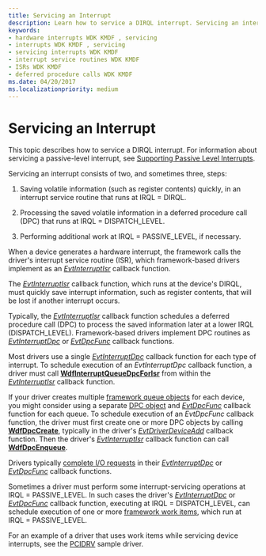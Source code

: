```yaml
---
title: Servicing an Interrupt
description: Learn how to service a DIRQL interrupt. Servicing an interrupt can consist of two, or sometimes three steps.
keywords:
- hardware interrupts WDK KMDF , servicing
- interrupts WDK KMDF , servicing
- servicing interrupts WDK KMDF
- interrupt service routines WDK KMDF
- ISRs WDK KMDF
- deferred procedure calls WDK KMDF
ms.date: 04/20/2017
ms.localizationpriority: medium
---
```


# Servicing an Interrupt


This topic describes how to service a DIRQL interrupt. For information about servicing a passive-level interrupt, see [Supporting Passive Level Interrupts](supporting-passive-level-interrupts.md#servicing).

Servicing an interrupt consists of two, and sometimes three, steps:

1.  Saving volatile information (such as register contents) quickly, in an interrupt service routine that runs at IRQL = DIRQL.

2.  Processing the saved volatile information in a deferred procedure call (DPC) that runs at IRQL = DISPATCH\_LEVEL.

3.  Performing additional work at IRQL = PASSIVE\_LEVEL, if necessary.

When a device generates a hardware interrupt, the framework calls the driver's interrupt service routine (ISR), which framework-based drivers implement as an [*EvtInterruptIsr*](/windows-hardware/drivers/ddi/wdfinterrupt/nc-wdfinterrupt-evt_wdf_interrupt_isr) callback function.

The [*EvtInterruptIsr*](/windows-hardware/drivers/ddi/wdfinterrupt/nc-wdfinterrupt-evt_wdf_interrupt_isr) callback function, which runs at the device's DIRQL, must quickly save interrupt information, such as register contents, that will be lost if another interrupt occurs.

Typically, the [*EvtInterruptIsr*](/windows-hardware/drivers/ddi/wdfinterrupt/nc-wdfinterrupt-evt_wdf_interrupt_isr) callback function schedules a deferred procedure call (DPC) to process the saved information later at a lower IRQL (DISPATCH\_LEVEL). Framework-based drivers implement DPC routines as [*EvtInterruptDpc*](/windows-hardware/drivers/ddi/wdfinterrupt/nc-wdfinterrupt-evt_wdf_interrupt_dpc) or [*EvtDpcFunc*](/windows-hardware/drivers/ddi/wdfdpc/nc-wdfdpc-evt_wdf_dpc) callback functions.

Most drivers use a single [*EvtInterruptDpc*](/windows-hardware/drivers/ddi/wdfinterrupt/nc-wdfinterrupt-evt_wdf_interrupt_dpc) callback function for each type of interrupt. To schedule execution of an *EvtInterruptDpc* callback function, a driver must call [**WdfInterruptQueueDpcForIsr**](/windows-hardware/drivers/ddi/wdfinterrupt/nf-wdfinterrupt-wdfinterruptqueuedpcforisr) from within the [*EvtInterruptIsr*](/windows-hardware/drivers/ddi/wdfinterrupt/nc-wdfinterrupt-evt_wdf_interrupt_isr) callback function.

If your driver creates multiple [framework queue objects](framework-queue-objects.md) for each device, you might consider using a separate [DPC object](/windows-hardware/drivers/ddi/wdfdpc/) and [*EvtDpcFunc*](/windows-hardware/drivers/ddi/wdfdpc/nc-wdfdpc-evt_wdf_dpc) callback function for each queue. To schedule execution of an *EvtDpcFunc* callback function, the driver must first create one or more DPC objects by calling [**WdfDpcCreate**](/windows-hardware/drivers/ddi/wdfdpc/nf-wdfdpc-wdfdpccreate), typically in the driver's [*EvtDriverDeviceAdd*](/windows-hardware/drivers/ddi/wdfdriver/nc-wdfdriver-evt_wdf_driver_device_add) callback function. Then the driver's [*EvtInterruptIsr*](/windows-hardware/drivers/ddi/wdfinterrupt/nc-wdfinterrupt-evt_wdf_interrupt_isr) callback function can call [**WdfDpcEnqueue**](/windows-hardware/drivers/ddi/wdfdpc/nf-wdfdpc-wdfdpcenqueue).

Drivers typically [complete I/O requests](completing-i-o-requests.md) in their [*EvtInterruptDpc*](/windows-hardware/drivers/ddi/wdfinterrupt/nc-wdfinterrupt-evt_wdf_interrupt_dpc) or [*EvtDpcFunc*](/windows-hardware/drivers/ddi/wdfdpc/nc-wdfdpc-evt_wdf_dpc) callback functions.

Sometimes a driver must perform some interrupt-servicing operations at IRQL = PASSIVE\_LEVEL. In such cases the driver's [*EvtInterruptDpc*](/windows-hardware/drivers/ddi/wdfinterrupt/nc-wdfinterrupt-evt_wdf_interrupt_dpc) or [*EvtDpcFunc*](/windows-hardware/drivers/ddi/wdfdpc/nc-wdfdpc-evt_wdf_dpc) callback function, executing at IRQL = DISPATCH\_LEVEL, can schedule execution of one or more [framework work items](using-framework-work-items.md), which run at IRQL = PASSIVE\_LEVEL.

For an example of a driver that uses work items while servicing device interrupts, see the [PCIDRV](sample-kmdf-drivers.md) sample driver.

 

